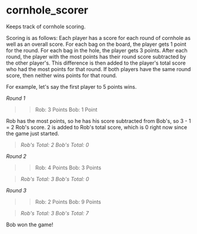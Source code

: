 # cornhole_scorer
Keeps track of cornhole scoring.

Scoring is as follows:
Each player has a score for each round of cornhole as well as an overall score.
For each bag on the board, the player gets 1 point for the round. For each bag in the hole, the player gets 3 points.
After each round, the player with the most points has their round score subtracted by the other player's.
This difference is then added to the player's total score who had the most points for that round.
If both players have the same round score, then neither wins points for that round.

For example, let's say the first player to 5 points wins.

*Round 1*
>> Rob: 3 Points
>> Bob: 1 Point

Rob has the most points, so he has his score subtracted from Bob's, so 3 - 1 = 2 Rob's score. 2 is added to Rob's total score, which is 0 right now since the game just started.

> _Rob's Total: 2_
> _Bob's Total: 0_
 
*Round 2*
>> Rob: 4 Points
>> Bob: 3 Points

> _Rob's Total: 3_
> _Bob's Total: 0_

*Round 3*
>> Rob: 2 Points
>> Bob: 9 Points

> _Rob's Total: 3_
> _Bob's Total: 7_

Bob won the game!
